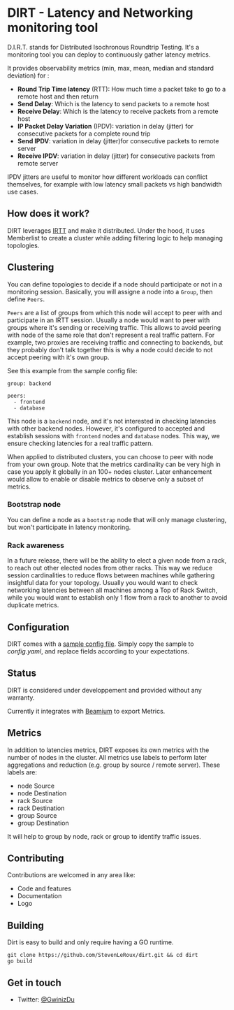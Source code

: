 #  DIRT  - Latency and Networking monitoring tool

D.I.R.T. stands for Distributed Isochronous Roundtrip Testing. It's a monitoring tool you can deploy to continuously gather latency metrics.

It provides observability metrics (min, max, mean, median and standard deviation) for : 
 - **Round Trip Time latency** (RTT): How much time a packet take to go to a remote host and then return 
 - **Send Delay**: Which is the latency to send packets to a remote host
 - **Receive Delay**: Which is the latency to receive packets from a remote host
 - **IP Packet Delay Variation** (IPDV): variation in delay (jitter) for consecutive packets for a complete round trip
 - **Send IPDV**: variation in delay (jitter)for consecutive packets to remote server
 - **Receive IPDV**: variation in delay (jitter) for consecutive packets from remote server

IPDV jitters are useful to monitor how different workloads can conflict themselves, for example with low latency small packets vs high bandwidth use cases.

## How does it work?

DIRT leverages [IRTT](https://github.com/heistp/irtt) and make it distributed. Under the hood, it uses Memberlist to create a cluster while adding filtering logic to help managing topologies.

## Clustering

You can define topologies to decide if a node should participate or not in a monitoring session. Basically, you will assigne a node into a `Group`, then define `Peers`.

`Peers` are a list of groups from which this node will accept to peer with and participate in an IRTT session.
Usually a node would want to peer with groups where it's sending or receiving traffic. This allows to avoid peering with node of the same role that don't represent a real traffic pattern. For example, two proxies are receiving traffic and connecting to backends, but they probably don't talk together this is why a node could decide to not accept peering with it's own group.

See this example from the sample config file:

```
group: backend

peers:
  - frontend
  - database
```

This node is a `backend` node, and it's not interested in checking latencies with other backend nodes. However, it's configured to accepted and establish sessions with `frontend` nodes and `database` nodes. This way, we ensure checking latencies for a real traffic pattern.

When applied to distributed clusters, you can choose to peer with node from your own group. Note that the metrics cardinality can be very high in case you apply it globally in an 100+ nodes cluster. Later enhancement would allow to enable or disable metrics to observe only a subset of metrics.


### Bootstrap node

You can define a node as a `bootstrap` node that will only manage clustering, but won't participate in latency monitoring.

### Rack awareness

In a future release, there will be the ability to elect a given node from a rack, to reach out other elected nodes from other racks. This way we reduce session cardinalities to reduce flows between machines while gathering insightful data for your topology. Usually you would want to check networking latencies between all machines among a Top of Rack Switch, while you would want to establish only 1 flow from a rack to another to avoid duplicate metrics.

## Configuration

DIRT comes with a [sample config file](config.sample.yaml). Simply copy the sample to *config.yaml*, and replace fields according to your expectations.


## Status

DIRT is considered under developpement and provided without any warranty.

Currently it integrates with [Beamium](https://github.com/clevercloud/beamium) to export Metrics. 

## Metrics

In addition to latencies metrics, DIRT exposes its own metrics with the number of nodes in the cluster. All metrics use labels to perform later aggregations and reduction (e.g. group by source / remote server). These labels are: 
- node Source
- node Destination
- rack Source
- rack Destination
- group Source
- group Destination

It will help to group by node, rack or group to identify traffic issues.

## Contributing

Contributions are welcomed in any area like:
- Code and features
- Documentation
- Logo

## Building 

Dirt is easy to build and only require having a GO runtime.

```
git clone https://github.com/StevenLeRoux/dirt.git && cd dirt
go build
```

## Get in touch

- Twitter: [@GwinizDu](https://twitter.com/GwinizDu)